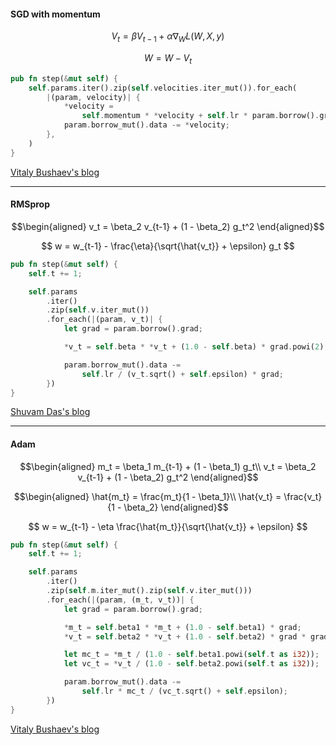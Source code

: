 #### SGD with momentum 

$$
V_t = \beta V_{t-1} + \alpha \nabla_W L(W, X, y)
$$

$$
W = W - V_t
$$

```rust
pub fn step(&mut self) {
    self.params.iter().zip(self.velocities.iter_mut()).for_each(
        |(param, velocity)| {
            *velocity =
                self.momentum * *velocity + self.lr * param.borrow().grad;
            param.borrow_mut().data -= *velocity;
        },
    )
}
```
[Vitaly Bushaev's blog](https://towardsdatascience.com/stochastic-gradient-descent-with-momentum-a84097641a5d)

---

#### RMSprop

$$\begin{aligned}
v_t = \beta_2 v_{t-1} + (1 - \beta_2) g_t^2
\end{aligned}$$

$$
w = w_{t-1} - \frac{\eta}{\sqrt{\hat{v_t}} + \epsilon} g_t
$$

```rust
pub fn step(&mut self) {
    self.t += 1;

    self.params
        .iter()
        .zip(self.v.iter_mut())
        .for_each(|(param, v_t)| {
            let grad = param.borrow().grad;

            *v_t = self.beta * *v_t + (1.0 - self.beta) * grad.powi(2);

            param.borrow_mut().data -=
                self.lr / (v_t.sqrt() + self.epsilon) * grad;
        })
}
```

[Shuvam Das's blog](https://medium.com/deepkapha-notes/optimization-algorithms-and-interactive-visualization-part-2-4d6d9791e1d3)

---

#### Adam

$$\begin{aligned}
m_t = \beta_1 m_{t-1} + (1 - \beta_1) g_t\\
v_t = \beta_2 v_{t-1} + (1 - \beta_2) g_t^2
\end{aligned}$$

$$\begin{aligned}
\hat{m_t} = \frac{m_t}{1 - \beta_1}\\
\hat{v_t} = \frac{v_t}{1 - \beta_2}
\end{aligned}$$

$$
w = w_{t-1} - \eta \frac{\hat{m_t}}{\sqrt{\hat{v_t}} + \epsilon}
$$

```rust
pub fn step(&mut self) {
    self.t += 1;

    self.params
        .iter()
        .zip(self.m.iter_mut().zip(self.v.iter_mut()))
        .for_each(|(param, (m_t, v_t))| {
            let grad = param.borrow().grad;

            *m_t = self.beta1 * *m_t + (1.0 - self.beta1) * grad;
            *v_t = self.beta2 * *v_t + (1.0 - self.beta2) * grad * grad;

            let mc_t = *m_t / (1.0 - self.beta1.powi(self.t as i32));
            let vc_t = *v_t / (1.0 - self.beta2.powi(self.t as i32));

            param.borrow_mut().data -=
                self.lr * mc_t / (vc_t.sqrt() + self.epsilon);
        })
}
```

[Vitaly Bushaev's blog](https://towardsdatascience.com/adam-latest-trends-in-deep-learning-optimization-6be9a291375c)
